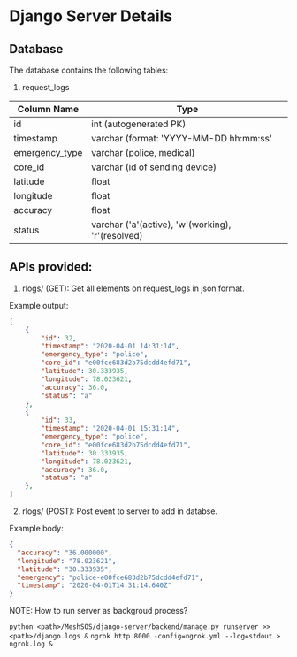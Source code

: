 # Django Server Details

## Database
The database contains the following tables:

1. request_logs

|Column Name|Type|
|---|---|
|id|int (autogenerated PK)|
|timestamp|varchar (format: 'YYYY-MM-DD hh:mm:ss'|
|emergency_type|varchar (police, medical)|
|core_id|varchar (id of sending device)|
|latitude|float|
|longitude|float|
|accuracy|float|
|status|varchar ('a'(active), 'w'(working), 'r'(resolved)|

## APIs provided:

1. rlogs/ (GET): Get all elements on request_logs in json format.

Example output:
```json
[
    {
        "id": 32,
        "timestamp": "2020-04-01 14:31:14",
        "emergency_type": "police",
        "core_id": "e00fce683d2b75dcdd4efd71",
        "latitude": 30.333935,
        "longitude": 78.023621,
        "accuracy": 36.0,
        "status": "a"
    },
    {
        "id": 33,
        "timestamp": "2020-04-01 15:31:14",
        "emergency_type": "police",
        "core_id": "e00fce683d2b75dcdd4efd71",
        "latitude": 30.333935,
        "longitude": 78.023621,
        "accuracy": 36.0,
        "status": "a"
    },
]
```

2. rlogs/ (POST): Post event to server to add in databse.

Example body:
```json
{
  "accuracy": "36.000000", 
  "longitude": "78.023621", 
  "latitude": "30.333935", 
  "emergency": "police-e00fce683d2b75dcdd4efd71", 
  "timestamp": "2020-04-01T14:31:14.640Z"
}
```


NOTE: How to run server as backgroud process?

`python <path>/MeshSOS/django-server/backend/manage.py runserver >> <path>/django.logs &`
`ngrok http 8000 -config=ngrok.yml --log=stdout > ngrok.log &`
